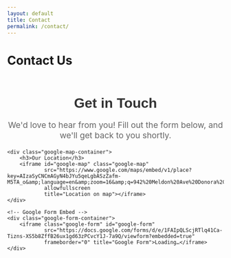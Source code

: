 ```yaml
---
layout: default
title: Contact
permalink: /contact/
---
```


# Contact Us

<div class="form-container">
    <h2>Get in Touch</h2>
    <p class="form-description">We'd love to hear from you! Fill out the form below, and we'll get back to you shortly.</p>

    <div class="google-map-container">
        <h3>Our Location</h3>
        <iframe id="google-map" class="google-map" 
                src="https://www.google.com/maps/embed/v1/place?key=AIzaSyCNCmAGyN4bJYu5qeLgbASzZafm-M5TA_o&amp;language=en&amp;zoom=16&amp;q=942%20Meldon%20Ave%20Donora%2C%20PA%2015033" 
                allowfullscreen 
                title="Location on map"></iframe>
    </div>

    <!-- Google Form Embed -->
    <div class="google-form-container">
        <iframe class="google-form" id="google-form" 
                src="https://docs.google.com/forms/d/e/1FAIpQLScjRTlq41Ca-Tizns-XS5b8ZffB26ux1gd63zPCvcY1J-7a9Q/viewform?embedded=true" 
                frameborder="0" title="Google Form">Loading…</iframe>
    </div>
</div>

<style>
    /* Container styles */
    .form-container {
        width: 100%;
        max-width: 900px; /* Max width for form */
        margin: 20px auto; /* Center the form */
        overflow: hidden; /* Prevent scrollbars */
        height: 900px; /* Max height for the container */
        position: relative; /* Required for positioning */
    }

    /* Iframe styling */
    .google-form {
        width: 100%; /* Full width */
        height: calc(900px - 400px); /* Subtracting map height */
        border: 0; /* Remove border */
        overflow: hidden; /* Prevent scrollbars */
    }

    .google-map {
        width: 100%;
        height: 400px; /* Set height for the map */
        border: none;
        border-radius: 10px;
    }

    /* Responsive adjustments */
    @media (max-width: 900px) {
        .google-form {
            height: calc(100vh - 400px); /* Use viewport height minus map */
        }
    }

    @media (max-width: 200px) {
        .google-form {
            height: 500px; /* Set a height for very narrow screens */
        }
    }

    /* Form heading */
    .form-container h2 {
        font-family: 'Arial', sans-serif;
        font-size: 2rem;
        color: #333;
        text-align: center;
        margin-bottom: 10px;
    }

    /* Description text */
    .form-description {
        font-size: 1.2rem;
        color: #666;
        text-align: center;
        margin-bottom: 20px;
    }
</style>
